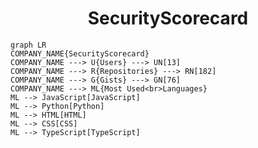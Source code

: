 <h1 align="center">SecurityScorecard</h1>

```mermaid
graph LR
COMPANY_NAME{SecurityScorecard}
COMPANY_NAME ---> U{Users} ---> UN[13]
COMPANY_NAME ---> R{Repositories} ---> RN[182]
COMPANY_NAME ---> G{Gists} ---> GN[76]
COMPANY_NAME ---> ML{Most Used<br>Languages}
ML --> JavaScript[JavaScript]
ML --> Python[Python]
ML --> HTML[HTML]
ML --> CSS[CSS]
ML --> TypeScript[TypeScript]
```
